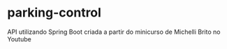 # parking-control
API utilizando Spring Boot criada a partir do minicurso de Michelli Brito no Youtube
